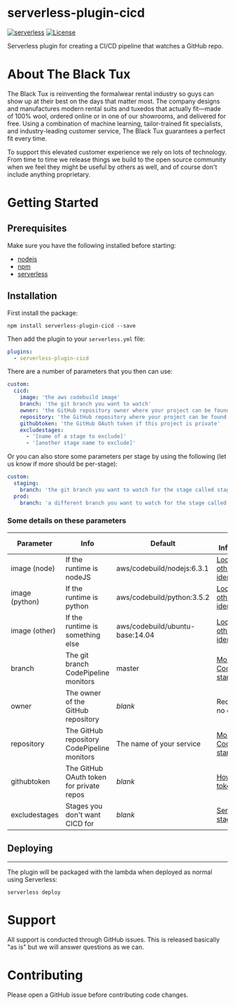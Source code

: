 # serverless-plugin-cicd
[![serverless](http://public.serverless.com/badges/v3.svg)](http://www.serverless.com)
[![License](https://img.shields.io/badge/License-Apache%202.0-blue.svg)](https://opensource.org/licenses/Apache-2.0)

Serverless plugin for creating a CI/CD pipeline that watches a GitHub repo.

# About The Black Tux
The Black Tux is reinventing the formalwear rental industry so guys can show up at their best on the days that matter most. The company designs and manufactures modern rental suits and tuxedos that actually fit—made of 100% wool, ordered online or in one of our showrooms, and delivered for free. Using a combination of machine learning, tailor-trained fit specialists, and industry-leading customer service, The Black Tux guarantees a perfect fit every time.

To support this elevated customer experience we rely on lots of technology. From time to time we release things we build to the open source community when we feel they might be useful by others as well, and of course don't include anything proprietary.

# Getting Started

## Prerequisites
Make sure you have the following installed before starting:
* [nodejs](https://nodejs.org/en/download/)
* [npm](https://www.npmjs.com/get-npm)
* [serverless](https://serverless.com/framework/docs/providers/aws/guide/installation/)

## Installation
First install the package:

```
npm install serverless-plugin-cicd --save
```

Then add the plugin to your `serverless.yml` file:
```yaml
plugins:
  - serverless-plugin-cicd
```

There are a number of parameters that you then can use:
```yaml
custom:
  cicd:
    image: 'the aws codebuild image'
    branch: 'the git branch you want to watch'
    owner: 'the GitHub repository owner where your project can be found'
    repository: 'the GitHub repository where your project can be found'
    githubtoken: 'the GitHub OAuth token if this project is private'
    excludestages:
      - '[name of a stage to exclude]'
      - '[another stage name to exclude]'
```

Or you can also store some parameters per stage by using the following (let us know if more should be per-stage):
```yaml
custom:
  staging:
    branch: 'the git branch you want to watch for the stage called staging'
  prod:
    branch: 'a different branch you want to watch for the stage called prod'
```

### Some details on these parameters
Parameter | Info | Default | More Information
------ | ------ | ------ | ------
image (node) | If the runtime is nodeJS | aws/codebuild/nodejs:6.3.1 | [Lookup other image identifiers](http://docs.aws.amazon.com/codebuild/latest/userguide/build-env-ref-available.html)
image (python) | If the runtime is python | aws/codebuild/python:3.5.2 | [Lookup other image identifiers](http://docs.aws.amazon.com/codebuild/latest/userguide/build-env-ref-available.html)
image (other) | If the runtime is something else | aws/codebuild/ubuntu-base:14.04 | [Lookup other image identifiers](http://docs.aws.amazon.com/codebuild/latest/userguide/build-env-ref-available.html)
branch | The git branch CodePipeline monitors | master | [More on how CodePipeline starts](http://docs.aws.amazon.com/codepipeline/latest/userguide/pipelines-about-starting.html)
owner | The owner of the GitHub repository | *blank* | Required as no default
repository | The GitHub repository CodePipeline monitors | The name of your service | [More on how CodePipeline starts](http://docs.aws.amazon.com/codepipeline/latest/userguide/pipelines-about-starting.html)
githubtoken | The GitHub OAuth token for private repos | *blank* | [How to get a token](https://help.github.com/articles/creating-a-personal-access-token-for-the-command-line/)
excludestages | Stages you don't want CICD for | *blank* | [Serverless stages](https://serverless.com/framework/docs/providers/aws/guide/workflow#using-stages)


## Deploying
---------
The plugin will be packaged with the lambda when deployed as normal using Serverless:
```
serverless deploy
```

# Support
All support is conducted through GitHub issues. This is released basically "as is" but we will answer questions as we can.

# Contributing
Please open a GitHub issue before contributing code changes.
